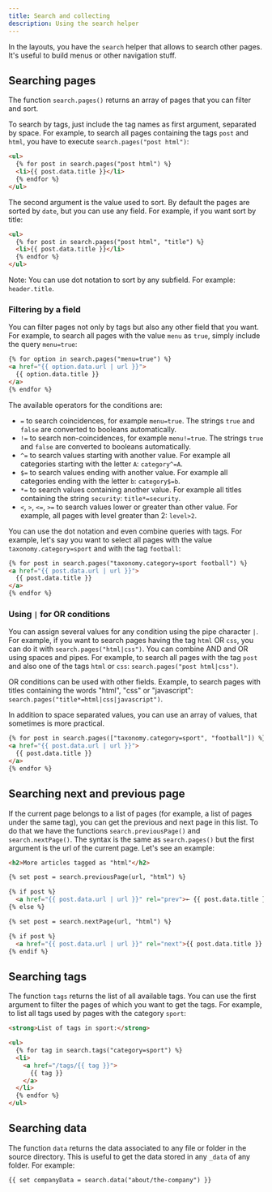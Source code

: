 ```yaml
---
title: Search and collecting
description: Using the search helper
---
```


In the layouts, you have the `search` helper that allows to search other pages. It's useful to build menus or other navigation stuff.

## Searching pages

The function `search.pages()` returns an array of pages that you can filter and sort.

To search by tags, just include the tag names as first argument, separated by space. For example, to search all pages containing the tags `post` and `html`, you have to execute `search.pages("post html")`:

```html
<ul>
  {% for post in search.pages("post html") %}
  <li>{{ post.data.title }}</li>
  {% endfor %}
</ul>
```

The second argument is the value used to sort. By default the pages are sorted by `date`, but you can use any field. For example, if you want sort by title:

```html
<ul>
  {% for post in search.pages("post html", "title") %}
  <li>{{ post.data.title }}</li>
  {% endfor %}
</ul>
```

Note: You can use dot notation to sort by any subfield. For example: `header.title`.

### Filtering by a field

You can filter pages not only by tags but also any other field that you want. For example, to search all pages with the value `menu` as `true`, simply include the query `menu=true`:

```html
{% for option in search.pages("menu=true") %}
<a href="{{ option.data.url | url }}">
  {{ option.data.title }}
</a>
{% endfor %}
```

The available operators for the conditions are:

- `=` to search coincidences, for example `menu=true`. The strings `true` and `false` are converted to booleans automatically.
- `!=` to search non-coincidences, for example `menu!=true`. The strings `true` and `false` are converted to booleans automatically.
- `^=` to search values starting with another value. For example all categories starting with the letter `A`: `category^=A`.
- `$=` to search values ending with another value. For example all categories ending with the letter `b`: `category$=b`.
- `*=` to search values containing another value. For example all titles containing the string `security`: `title*=security`.
- `<`, `>`, `<=`, `>=` to search values lower or greater than other value. For example, all pages with level greater than 2: `level>2`.

You can use the dot notation and even combine queries with tags. For example, let's say you want to select all pages with the value `taxonomy.category=sport` and with the tag `football`:

```html
{% for post in search.pages("taxonomy.category=sport football") %}
<a href="{{ post.data.url | url }}">
  {{ post.data.title }}
</a>
{% endfor %}
```

### Using `|` for OR conditions

You can assign several values for any condition using the pipe character `|`. For example, if you want to search pages having the tag `html` OR `css`, you can do it with `search.pages("html|css")`. You can combine AND and OR using spaces and pipes. For example, to search all pages with the tag `post` and also one of the tags `html` or `css`: `search.pages("post html|css")`.

OR conditions can be used with other fields. Example, to search pages with titles containing the words "html", "css" or "javascript": `search.pages("title*=html|css|javascript")`.

In addition to space separated values, you can use an array of values, that sometimes is more practical.

```html
{% for post in search.pages(["taxonomy.category=sport", "football"]) %}
<a href="{{ post.data.url | url }}">
  {{ post.data.title }}
</a>
{% endfor %}
```

## Searching next and previous page

If the current page belongs to a list of pages (for example, a list of pages under the same tag), you can get the previous and next page in this list. To do that we have the functions `search.previousPage()` and `search.nextPage()`. The syntax is the same as `search.pages()` but the first argument is the url of the current page. Let's see an example:

```html
<h2>More articles tagged as "html"</h2>

{% set post = search.previousPage(url, "html") %}

{% if post %}
  <a href="{{ post.data.url | url }}" rel="prev">← {{ post.data.title }}</a>
{% else %}

{% set post = search.nextPage(url, "html") %}

{% if post %}
  <a href="{{ post.data.url | url }}" rel="next">{{ post.data.title }} →</a>
{% endif %}
```

## Searching tags

The function `tags` returns the list of all available tags. You can use the first argument to filter the pages of which you want to get the tags. For example, to list all tags used by pages with the category `sport`:

```html
<strong>List of tags in sport:</strong>

<ul>
  {% for tag in search.tags("category=sport") %}
  <li>
    <a href="/tags/{{ tag }}">
      {{ tag }}
    </a>
  </li>
  {% endfor %}
</ul>
```

## Searching data

The function `data` returns the data associated to any file or folder in the source directory. This is useful to get the data stored in any `_data` of any folder. For example:

```html
{{ set companyData = search.data("about/the-company") }}
```